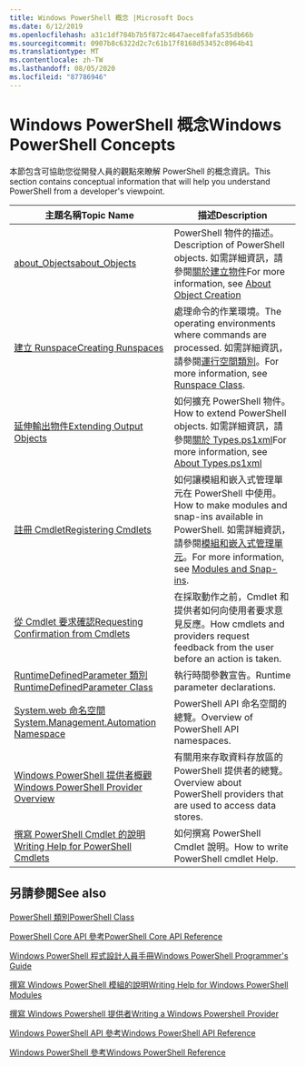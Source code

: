 ```yaml
---
title: Windows PowerShell 概念 |Microsoft Docs
ms.date: 6/12/2019
ms.openlocfilehash: a31c1df784b7b5f872c4647aece8fafa535db66b
ms.sourcegitcommit: 0907b8c6322d2c7c61b17f8168d53452c8964b41
ms.translationtype: MT
ms.contentlocale: zh-TW
ms.lasthandoff: 08/05/2020
ms.locfileid: "87786946"
---
```

# <a name="windows-powershell-concepts"></a><span data-ttu-id="3e1c0-102">Windows PowerShell 概念</span><span class="sxs-lookup"><span data-stu-id="3e1c0-102">Windows PowerShell Concepts</span></span>

<span data-ttu-id="3e1c0-103">本節包含可協助您從開發人員的觀點來瞭解 PowerShell 的概念資訊。</span><span class="sxs-lookup"><span data-stu-id="3e1c0-103">This section contains conceptual information that will help you understand PowerShell from a developer's viewpoint.</span></span>

|<span data-ttu-id="3e1c0-104">主題名稱</span><span class="sxs-lookup"><span data-stu-id="3e1c0-104">Topic Name</span></span>|<span data-ttu-id="3e1c0-105">描述</span><span class="sxs-lookup"><span data-stu-id="3e1c0-105">Description</span></span>|
|----------------|-----------------|
|[<span data-ttu-id="3e1c0-106">about_Objects</span><span class="sxs-lookup"><span data-stu-id="3e1c0-106">about_Objects</span></span>](/powershell/module/microsoft.powershell.core/about/about_objects)|<span data-ttu-id="3e1c0-107">PowerShell 物件的描述。</span><span class="sxs-lookup"><span data-stu-id="3e1c0-107">Description of PowerShell objects.</span></span> <span data-ttu-id="3e1c0-108">如需詳細資訊，請參閱[關於建立物件](/powershell/module/microsoft.powershell.core/about/about_object_creation)</span><span class="sxs-lookup"><span data-stu-id="3e1c0-108">For more information, see [About Object Creation](/powershell/module/microsoft.powershell.core/about/about_object_creation)</span></span>|
|[<span data-ttu-id="3e1c0-109">建立 Runspace</span><span class="sxs-lookup"><span data-stu-id="3e1c0-109">Creating Runspaces</span></span>](../hosting/creating-runspaces.md)|<span data-ttu-id="3e1c0-110">處理命令的作業環境。</span><span class="sxs-lookup"><span data-stu-id="3e1c0-110">The operating environments where commands are processed.</span></span> <span data-ttu-id="3e1c0-111">如需詳細資訊，請參閱[運行空間類別](/dotnet/api/system.management.automation.runspaces.runspace)。</span><span class="sxs-lookup"><span data-stu-id="3e1c0-111">For more information, see [Runspace Class](/dotnet/api/system.management.automation.runspaces.runspace).</span></span>|
|[<span data-ttu-id="3e1c0-112">延伸輸出物件</span><span class="sxs-lookup"><span data-stu-id="3e1c0-112">Extending Output Objects</span></span>](../cmdlet/extending-output-objects.md)|<span data-ttu-id="3e1c0-113">如何擴充 PowerShell 物件。</span><span class="sxs-lookup"><span data-stu-id="3e1c0-113">How to extend PowerShell objects.</span></span> <span data-ttu-id="3e1c0-114">如需詳細資訊，請參閱[關於 Types.ps1xml](/powershell/module/microsoft.powershell.core/about/about_types.ps1xml)</span><span class="sxs-lookup"><span data-stu-id="3e1c0-114">For more information, see [About Types.ps1xml](/powershell/module/microsoft.powershell.core/about/about_types.ps1xml)</span></span>|
|[<span data-ttu-id="3e1c0-115">註冊 Cmdlet</span><span class="sxs-lookup"><span data-stu-id="3e1c0-115">Registering Cmdlets</span></span>](../cmdlet/registering-cmdlets.md)|<span data-ttu-id="3e1c0-116">如何讓模組和嵌入式管理單元在 PowerShell 中使用。</span><span class="sxs-lookup"><span data-stu-id="3e1c0-116">How to make modules and snap-ins available in PowerShell.</span></span> <span data-ttu-id="3e1c0-117">如需詳細資訊，請參閱[模組和嵌入式管理單元](../cmdlet/modules-and-snap-ins.md)。</span><span class="sxs-lookup"><span data-stu-id="3e1c0-117">For more information, see [Modules and Snap-ins](../cmdlet/modules-and-snap-ins.md).</span></span>|
|[<span data-ttu-id="3e1c0-118">從 Cmdlet 要求確認</span><span class="sxs-lookup"><span data-stu-id="3e1c0-118">Requesting Confirmation from Cmdlets</span></span>](../cmdlet/requesting-confirmation-from-cmdlets.md)|<span data-ttu-id="3e1c0-119">在採取動作之前，Cmdlet 和提供者如何向使用者要求意見反應。</span><span class="sxs-lookup"><span data-stu-id="3e1c0-119">How cmdlets and providers request feedback from the user before an action is taken.</span></span>|
|[<span data-ttu-id="3e1c0-120">RuntimeDefinedParameter 類別</span><span class="sxs-lookup"><span data-stu-id="3e1c0-120">RuntimeDefinedParameter Class</span></span>](/dotnet/api/system.management.automation.runtimedefinedparameter)|<span data-ttu-id="3e1c0-121">執行時間參數宣告。</span><span class="sxs-lookup"><span data-stu-id="3e1c0-121">Runtime parameter declarations.</span></span>|
|[<span data-ttu-id="3e1c0-122">System.web 命名空間</span><span class="sxs-lookup"><span data-stu-id="3e1c0-122">System.Management.Automation Namespace</span></span>](/dotnet/api/System.Management.Automation)|<span data-ttu-id="3e1c0-123">PowerShell API 命名空間的總覽。</span><span class="sxs-lookup"><span data-stu-id="3e1c0-123">Overview of PowerShell API namespaces.</span></span>|
|[<span data-ttu-id="3e1c0-124">Windows PowerShell 提供者概觀</span><span class="sxs-lookup"><span data-stu-id="3e1c0-124">Windows PowerShell Provider Overview</span></span>](../provider/windows-powershell-provider-overview.md)|<span data-ttu-id="3e1c0-125">有關用來存取資料存放區的 PowerShell 提供者的總覽。</span><span class="sxs-lookup"><span data-stu-id="3e1c0-125">Overview about PowerShell providers that are used to access data stores.</span></span>|
|[<span data-ttu-id="3e1c0-126">撰寫 PowerShell Cmdlet 的說明</span><span class="sxs-lookup"><span data-stu-id="3e1c0-126">Writing Help for PowerShell Cmdlets</span></span>](../help/writing-help-for-windows-powershell-cmdlets.md)|<span data-ttu-id="3e1c0-127">如何撰寫 PowerShell Cmdlet 說明。</span><span class="sxs-lookup"><span data-stu-id="3e1c0-127">How to write PowerShell cmdlet Help.</span></span>|

## <a name="see-also"></a><span data-ttu-id="3e1c0-128">另請參閱</span><span class="sxs-lookup"><span data-stu-id="3e1c0-128">See also</span></span>

[<span data-ttu-id="3e1c0-129">PowerShell 類別</span><span class="sxs-lookup"><span data-stu-id="3e1c0-129">PowerShell Class</span></span>](/dotnet/api/system.management.automation.powershell)

[<span data-ttu-id="3e1c0-130">PowerShell Core API 參考</span><span class="sxs-lookup"><span data-stu-id="3e1c0-130">PowerShell Core API Reference</span></span>](/dotnet/api/?view=pscore-6.2.0)

[<span data-ttu-id="3e1c0-131">Windows PowerShell 程式設計人員手冊</span><span class="sxs-lookup"><span data-stu-id="3e1c0-131">Windows PowerShell Programmer's Guide</span></span>](windows-powershell-programmer-s-guide.md)

[<span data-ttu-id="3e1c0-132">撰寫 Windows PowerShell 模組的說明</span><span class="sxs-lookup"><span data-stu-id="3e1c0-132">Writing Help for Windows PowerShell Modules</span></span>](../module/writing-help-for-windows-powershell-modules.md)

[<span data-ttu-id="3e1c0-133">撰寫 Windows Powershell 提供者</span><span class="sxs-lookup"><span data-stu-id="3e1c0-133">Writing a Windows Powershell Provider</span></span>](../provider/writing-a-windows-powershell-provider.md)

[<span data-ttu-id="3e1c0-134">Windows PowerShell API 參考</span><span class="sxs-lookup"><span data-stu-id="3e1c0-134">Windows PowerShell API Reference</span></span>](/dotnet/api/?view=powershellsdk-1.1.0)

[<span data-ttu-id="3e1c0-135">Windows PowerShell 參考</span><span class="sxs-lookup"><span data-stu-id="3e1c0-135">Windows PowerShell Reference</span></span>](../windows-powershell-reference.md)
